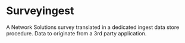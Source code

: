 # Surveyingest

A Network Solutions survey translated in a dedicated ingest data store procedure. Data to originate from a 3rd party application.
